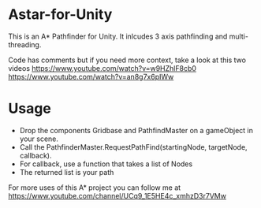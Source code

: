 # Astar-for-Unity

This is an A* Pathfinder for Unity. It inlcudes 3 axis pathfinding and multi-threading.

Code has comments but if you need more context, take a look at this two videos
https://www.youtube.com/watch?v=w9HZhlF8cb0
https://www.youtube.com/watch?v=an8g7x6pIWw

# Usage
* Drop the components Gridbase and PathfindMaster on a gameObject in your scene.
* Call the PathfinderMaster.RequestPathFind(startingNode, targetNode, callback).
* For callback, use a function that takes a list of Nodes
* The returned list is your path

For more uses of this A* project you can follow me at 
https://www.youtube.com/channel/UCq9_1E5HE4c_xmhzD3r7VMw
